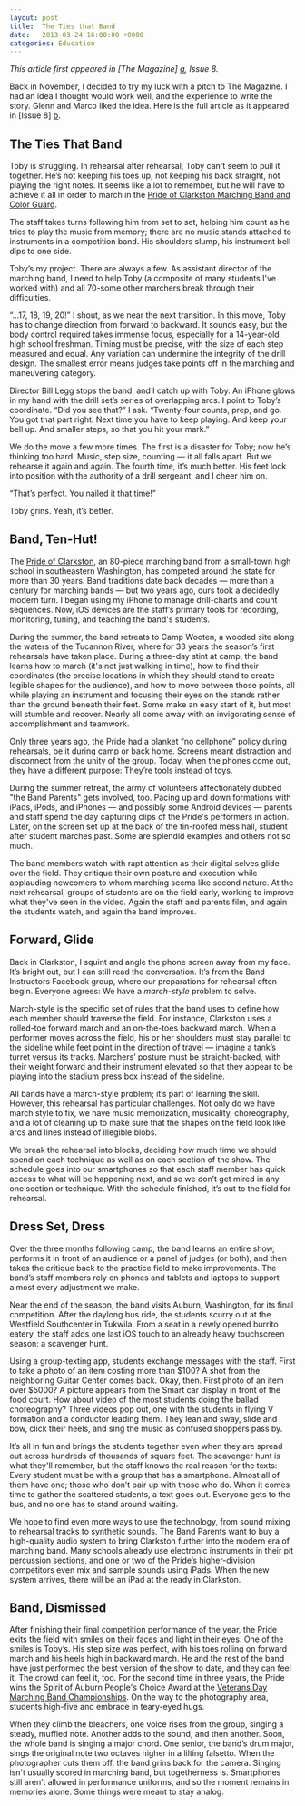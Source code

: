 ```yaml
---
layout: post
title:  The Ties that Band
date:   2013-03-24 16:00:00 +0000
categories: Education
---
```


*This article first appeared in [The Magazine] [a], Issue 8.* 

Back in November, I decided to try my luck with a pitch to The Magazine. I had an idea I thought would work well, and the experience to write the story. Glenn and Marco liked the idea. Here is the full article as it appeared in [Issue 8] [b].

## The Ties That Band

Toby is struggling. In rehearsal after rehearsal, Toby can't seem to pull it together. He’s not keeping his toes up, not keeping his back straight, not playing the right notes. It seems like a lot to remember, but he will have to achieve it all in order to march in the [Pride of Clarkston Marching Band and Color Guard][1]. 

The staff takes turns following him from set to set, helping him count as he tries to play the music from memory; there are no music stands attached to instruments in a competition band. His shoulders slump, his instrument bell dips to one side. 

Toby’s my project. There are always a few. As assistant director of the marching band, I need to help Toby (a composite of many students I've worked with) and all 70-some other marchers break through their difficulties.

“...17, 18, 19, 20!” I shout, as we near the next transition. In this move, Toby has to change direction from forward to backward. It sounds easy, but the body control required takes immense focus, especially for a 14-year-old high school freshman. Timing must be precise, with the size of each step measured and equal. Any variation can undermine the integrity of the drill design. The smallest error means judges take points off in the marching and maneuvering category.

Director Bill Legg stops the band, and I catch up with Toby. An iPhone glows in my hand with the drill set’s series of overlapping arcs. I point to Toby’s coordinate. “Did you see that?” I ask. “Twenty-four counts, prep, and go. You got that part right. Next time you have to keep playing. And keep your bell up. And smaller steps, so that you hit your mark.”

We do the move a few more times. The first is a disaster for Toby; now he’s thinking too hard. Music, step size, counting — it all falls apart. But we rehearse it again and again. The fourth time, it’s much better. His feet lock into position with the authority of a drill sergeant, and I cheer him on.

“That’s perfect. You nailed it that time!”

Toby grins. Yeah, it’s better.


## Band, Ten-Hut!

The [Pride of Clarkston][PCM], an 80-piece marching band from a small-town high school in southeastern Washington, has competed around the state for more than 30 years. Band traditions date back decades — more than a century for marching bands — but two years ago, ours took a decidedly modern turn. I began using my iPhone to manage drill-charts and count sequences. Now, iOS devices are the staff’s primary tools for recording, monitoring, tuning, and teaching the band's students.

During the summer, the band retreats to Camp Wooten, a wooded site along the waters of the Tucannon River, where for 33 years the season’s first rehearsals have taken place. During a three-day stint at camp, the band learns how to march (it's not just walking in time), how to find their coordinates (the precise locations in which they should stand to create legible shapes for the audience), and how to move between those points, all while playing an instrument and focusing their eyes on the stands rather than the ground beneath their feet. Some make an easy start of it, but most will stumble and recover. Nearly all come away with an invigorating sense of accomplishment and teamwork.

Only three years ago, the Pride had a blanket “no cellphone” policy during rehearsals, be it during camp or back home. Screens meant distraction and disconnect from the unity of the group. Today, when the phones come out, they have a different purpose: They’re tools instead of toys. 

During the summer retreat, the army of volunteers affectionately dubbed "the Band Parents" gets involved, too. Pacing up and down formations with iPads, iPods, and iPhones — and possibly some Android devices — parents and staff spend the day capturing clips of the Pride's performers in action. Later, on the screen set up at the back of the tin-roofed mess hall, student after student marches past. Some are splendid examples and others not so much. 

The band members watch with rapt attention as their digital selves glide over the field. They critique their own posture and execution while applauding newcomers to whom marching seems like second nature. At the next rehearsal, groups of students are on the field early, working to improve what they've seen in the video. Again the staff and parents film, and again the students watch, and again the band improves.

## Forward, Glide

Back in Clarkston, I squint and angle the phone screen away from my face. It’s bright out, but I can still read the conversation. It’s from the Band Instructors Facebook group, where our preparations for rehearsal often begin. Everyone agrees: We have a _march-style_ problem to solve. 

March-style is the specific set of rules that the band uses to define how each member should traverse the field. For instance, Clarkston uses a rolled-toe forward march and an on-the-toes backward march. When a performer moves across the field, his or her shoulders must stay parallel to the sideline while feet point in the direction of travel — imagine a tank’s turret versus its tracks. Marchers’ posture must be straight-backed, with their weight forward and their instrument elevated so that they appear to be playing into the stadium press box instead of the sideline.

All bands have a march-style problem; it’s part of learning the skill. However, this rehearsal has particular challenges. Not only do we have march style to fix, we have music memorization, musicality, choreography, and a lot of cleaning up to make sure that the shapes on the field look like arcs and lines instead of illegible blobs.

We break the rehearsal into blocks, deciding how much time we should spend on each technique as well as on each section of the show. The schedule goes into our smartphones so that each staff member has quick access to what will be happening next, and so we don’t get mired in any one section or technique. With the schedule finished, it’s out to the field for rehearsal.

## Dress Set, Dress

Over the three months following camp, the band learns an entire show, performs it in front of an audience or a panel of judges (or both), and then takes the critique back to the practice field to make improvements. The band’s staff members rely on phones and tablets and laptops to support almost every adjustment we make.

Near the end of the season, the band visits Auburn, Washington, for its final competition. After the daylong bus ride, the students scurry out at the Westfield Southcenter in Tukwila. From a seat in a newly opened burrito eatery, the staff adds one last iOS touch to an already heavy touchscreen season: a scavenger hunt.

Using a group-texting app, students exchange messages with the staff. First to take a photo of an item costing more than $100? A shot from the neighboring Guitar Center comes back. Okay, then. First photo of an item over $5000? A picture appears from the Smart car display in front of the food court. How about video of the most students doing the ballad choreography? Three videos pop out, one with the students in flying V formation and a conductor leading them. They lean and sway, slide and bow, click their heels, and sing the music as confused shoppers pass by.

It’s all in fun and brings the students together even when they are spread out across hundreds of thousands of square feet. The scavenger hunt  is what they'll remember, but the staff knows the real reason for the texts: Every student must be with a group that has a smartphone. Almost all of them have one; those who don’t pair up with those who do. When it comes time to gather the scattered students, a text goes out. Everyone gets to the bus, and no one has to stand around waiting.

We hope to find even more ways to use the technology, from sound mixing to rehearsal tracks to synthetic sounds. The Band Parents want to buy a high-quality audio system to bring Clarkston further into the modern era of marching band. Many schools already use electronic instruments in their pit percussion sections, and one or two of the Pride’s higher-division competitors even mix and sample sounds using iPads. When the new system arrives, there will be an iPad at the ready in Clarkston.

## Band, Dismissed

After finishing their final competition performance of the year, the Pride exits the field with smiles on their faces and light in their eyes. One of the smiles is Toby’s. His step size was perfect, with his toes rolling on forward march and his heels high in backward march. He and the rest of the band have just performed the best version of the show to date, and they can feel it. The crowd can feel it, too. For the second time in three years, the Pride wins the Spirit of Auburn People's Choice Award at the [Veterans Day Marching Band Championships][3]. On the way to the photography area, students high-five and embrace in teary-eyed hugs.

When they climb the bleachers, one voice rises from the group, singing a steady, muffled note. Another adds to the sound, and then another. Soon, the whole band is singing a major chord. One senior, the band’s drum major, sings the original note two octaves higher in a lilting falsetto. When the photographer cuts them off, the band grins back for the camera. Singing isn't usually scored in marching band, but togetherness is. Smartphones still aren’t allowed in performance uniforms, and so the moment remains in memories alone. Some things were meant to stay analog.


[1]: http://www.youtube.com/user/prideofclarkston
[3]: http://auburnveteransday.webs.com
[PCM]: http://www.prideofclarkston.com/
[a]: http://the-magazine.org
[b]: http://the-magazine.org/8/the-ties-that-band
